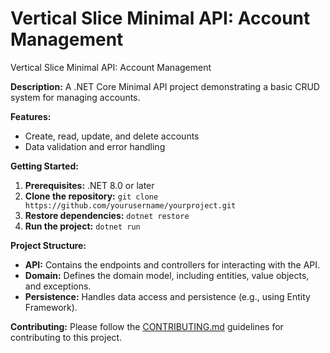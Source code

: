 # Vertical Slice Minimal API: Account Management
Vertical Slice Minimal API: Account Management

**Description:**
A .NET Core Minimal API project demonstrating a basic CRUD system for managing accounts.

**Features:**
* Create, read, update, and delete accounts
* Data validation and error handling

**Getting Started:**
1. **Prerequisites:** .NET 8.0 or later
2. **Clone the repository:** `git clone https://github.com/yourusername/yourproject.git`
3. **Restore dependencies:** `dotnet restore`
4. **Run the project:** `dotnet run`

**Project Structure:**
* **API:** Contains the endpoints and controllers for interacting with the API.
* **Domain:** Defines the domain model, including entities, value objects, and exceptions.
* **Persistence:** Handles data access and persistence (e.g., using Entity Framework).

**Contributing:**
Please follow the [CONTRIBUTING.md](CONTRIBUTING.md) guidelines for contributing to this project.
